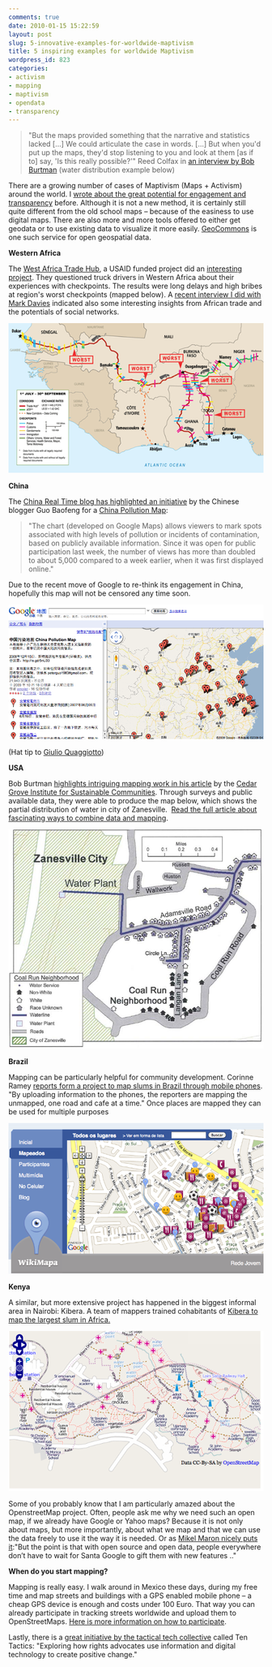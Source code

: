 ```yaml
---
comments: true
date: 2010-01-15 15:22:59
layout: post
slug: 5-innovative-examples-for-worldwide-maptivism
title: 5 inspiring examples for worldwide Maptivism
wordpress_id: 823
categories:
- activism
- mapping
- maptivism
- opendata
- transparency
---
```


> "But the maps provided something that the narrative and statistics lacked [...] We could articulate the case in words. [...] But when you'd put up the maps, they'd stop listening to you and look at them [as if to] say, 'Is this really possible?'" Reed Colfax in [an interview by Bob Burtman](http://www.miller-mccune.com/culture_society/the-revolution-will-be-mapped-1650) (water distribution example below)


There are a growing number of cases of Maptivism (Maps + Activism) around the world. I [wrote about the great potential for engagement and transparency](http://www.crisscrossed.net/2009/09/14/maptivism-maps-for-activism-transparency-and-engagement/) before. Although it is not a new method, it is certainly still quite different from the old school maps – because of the easiness to use digital maps. There are also more and more tools offered to either get geodata or to use existing data to visualize it more easily. [GeoCommons](http://www.geocommons.com/) is one such service for open geospatial data.

**Western Africa**

The [West Africa Trade Hub](http://www.watradehub.com/index.php?option=com_content&task=view&id=1462), a USAID funded project did an [interesting project](http://www.watradehub.com/index.php?option=com_content&task=view&id=1462). They questioned truck drivers in Western Africa about their experiences with checkpoints. The results were long delays and high bribes at region's worst checkpoints (mapped below). A [recent interview I did with Mark Davies](http://www.crisscrossed.net/2009/12/01/culture-of-social-networks-in-africa-on-the-example-of-trade/) indicated also some interesting insights from African trade and the potentials of social networks.

[![Worst-Barrier-Map - Courtesy of the West Africa Trade Hub project](/images/Worst-Barrier-Map-9th-Report.png)](http://www.watradehub.com/index.php?option=com_content&task=view&id=1462)

**China**

The [China Real Time blog has highlighted an initiative](http://blogs.wsj.com/chinarealtime/2009/11/02/bloggers-put-china%E2%80%99s-pollution-on-the-map/) by the Chinese blogger Guo Baofeng for a [China Pollution Map](http://blogs.wsj.com/chinarealtime/2009/11/02/bloggers-put-china%E2%80%99s-pollution-on-the-map/):


> "The chart (developed on Google Maps) allows viewers to mark spots associated with high levels of pollution or incidents of contamination, based on publicly available information. Since it was open for public participation last week, the number of views has more than doubled to about 5,000 compared to a week earlier, when it was first displayed online."


Due to the recent move of Google to re-think its engagement in China, hopefully this map will not be censored any time soon.

[![China Pollution Map](/images/china-pollution-map.png)]()


(Hat tip to [Giulio Quaggiotto](http://psdblog.worldbank.org/))


**USA**

Bob Burtman [highlights intriguing mapping work](http://www.miller-mccune.com/culture_society/the-revolution-will-be-mapped-1650)[ in his article](http://www.miller-mccune.com/culture_society/the-revolution-will-be-mapped-1650) by the [Cedar Grove Institute for Sustainable Communities](http://home.mindspring.com/~mcmoss/cedargrove/). Through surveys and public available data, they were able to produce the map below, which shows the partial distribution of water in city of Zanesville.  [Read the full article about fascinating ways to combine data and mapping](http://www.miller-mccune.com/culture_society/the-revolution-will-be-mapped-1650).

![Zanesville Water Map](/images/mmp_Zanesville_Water_map.jpg)

**Brazil**

Mapping can be particularly helpful for community development. Corinne Ramey [reports form a project to map slums in Brazil through mobile phones](http://www.pbs.org/idealab/2009/11/using-mobile-phones-to-map-the-slums-of-brazil311.html). "By uploading information to the phones, the reporters are mapping the unmapped, one road and cafe at a time." Once places are mapped they can be used for multiple purposes

![Courtesy of wikimapa.org.br](/images/wikimapa.png)

**Kenya**

A similar, but more extensive project has happened in the biggest informal area in Nairobi: Kibera. A team of mappers trained cohabitants of [Kibera to map the largest slum in Africa. ](http://mapkibera.org/)





[![Map of Kibera](/images/kibera.png)](http://www.openstreetmap.org/?lat=-1.2792&lon=36.8789&zoom=12&layers=B000FTF)

Some of you probably know that I am particularly amazed about the OpenstreetMap project. Often, people ask me why we need such an open map, if we already have Google or Yahoo maps? Because it is not only about maps, but more importantly, about what we map and that we can use the data freely to use it the way it is needed. Or as [Mikel Maron nicely puts it](http://brainoff.com/weblog/2009/12/18/1499):"But the point is that with open source and open data, people everywhere don’t have to wait for Santa Google to gift them with new features .."

**When do you start mapping?**

Mapping is really easy. I walk around in Mexico these days, during my free time and map streets and buildings with a GPS enabled mobile phone – a cheap GPS device is enough and costs under 100 Euro. That way you can already participate in tracking streets worldwide and upload them to OpenStreetMaps. [Here is more information on how to participate](http://wiki.openstreetmap.org/wiki/Map_Making_Overview).

Lastly, there is a [great initiative by the tactical tech collective](http://www.informationactivism.org/) called Ten Tactics: "Exploring how rights advocates use information and digital technology to create positive change."
